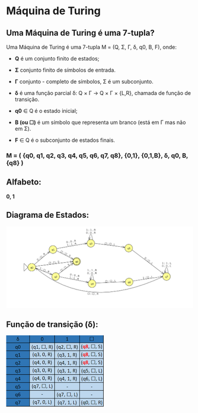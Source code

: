 # Máquina de Turing

## Uma Máquina de Turing é uma 7-tupla?<a name="id03"></a>

  Uma Máquina de Turing é uma 7-tupla M = (Q, Σ, Γ, δ, q0, B, F), onde:

-  **Q** é um conjunto finito de estados;

-  **Σ** conjunto finito de símbolos de entrada.

-  **Γ** conjunto - completo de símbolos, Σ é um subconjunto.

-  **δ** é uma função parcial δ: Q × Γ → Q × Γ × {L,R}, chamada de função de transição.

-  **q0** ∈ Q é o estado inicial;

-  **B (ou ☐)** é um símbolo que representa um branco (está em Γ mas não em Σ).

-  **F** ∈ Q é o subconjunto de estados finais.

### M = ( {q0, q1, q2, q3, q4, q5, q6, q7, q8}, {0,1}, {0,1,B}, δ, q0, B, {q8} )

## Alfabeto:<a name="id04"></a>

**0, 1**

## Diagrama de Estados:<a name="id05"></a>

![diagrama de estados](./assets/diagram-state.png)

## Função de transição (δ):<a name="id06"></a>

![tabelafuncao](./assets/table.png)
